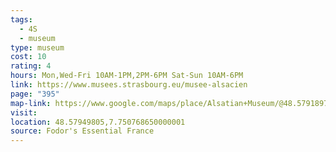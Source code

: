 ```yaml
---
tags:
  - 4S
  - museum
type: museum
cost: 10
rating: 4
hours: Mon,Wed-Fri 10AM-1PM,2PM-6PM Sat-Sun 10AM-6PM
link: https://www.musees.strasbourg.eu/musee-alsacien
page: "395"
map-link: https://www.google.com/maps/place/Alsatian+Museum/@48.5791897,7.7457945,16z/data=!3m1!4b1!4m6!3m5!1s0x4796c853348f929d:0x3002da53a3f9b850!8m2!3d48.5791863!4d7.7506654!16s%2Fm%2F051z5vd?entry=ttu&g_ep=EgoyMDI0MDkyNS4wIKXMDSoASAFQAw%3D%3D
visit: 
location: 48.57949805,7.750768650000001
source: Fodor's Essential France
---
```

